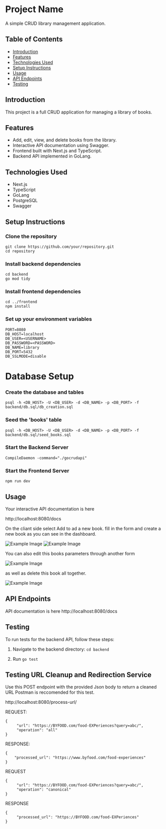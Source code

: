 # Project Name

A simple CRUD library management application.

## Table of Contents

- [Introduction](#introduction)
- [Features](#features)
- [Technologies Used](#technologies-used)
- [Setup Instructions](#setup-instructions)
- [Usage](#usage)
- [API Endpoints](#api-endpoints)
- [Testing](#testing)

## Introduction

This project is a full CRUD application for managing a library of books.

## Features

- Add, edit, view, and delete books from the library.
- Interactive API documentation using Swagger.
- Frontend built with Next.js and TypeScript.
- Backend API implemented in GoLang.

## Technologies Used

- Next.js
- TypeScript
- GoLang
- PostgreSQL
- Swagger

## Setup Instructions


### Clone the repository
```
git clone https://github.com/your/repository.git
cd repository
```

### Install backend dependencies
```
cd backend
go mod tidy
```
### Install frontend dependencies
```
cd ../frontend
npm install
```
### Set up your environment variables
```
PORT=8080
DB_HOST=localhost
DB_USER=<USERNAME>
DB_PASSWORD=<PASSWORD>
DB_NAME=library
DB_PORT=5432
DB_SSLMODE=disable
```
# Database Setup

### Create the database and tables
```psql -h <DB_HOST> -U <DB_USER> -d <DB_NAME> -p <DB_PORT> -f backend/db.sql/db_creation.sql```

### Seed the 'books' table
```psql -h <DB_HOST> -U <DB_USER> -d <DB_NAME> -p <DB_PORT> -f backend/db.sql/seed_books.sql```

### Start the Backend Server
```CompileDaemon -command="./gocrudapi"```

### Start the Frontend Server
```npm run dev```


## Usage

Your interactive API documentation is here 

http://localhost:8080/docs

On the cliant side select Add to ad a new book. fill in the form and create a new book as you can see in the dashboard.

![Example Image](images/Add.png)
![Example Image](images/Added.png)

You can also edit this books parameters through another form

![Example Image](images/edit.png)

as well as delete this book all together. 

![Example Image](images/delete.png)

## API Endpoints

API documentation is here
http://localhost:8080/docs

## Testing

To run tests for the backend API, follow these steps:

1. Navigate to the backend directory:
   ```cd backend```

2. Run
    ```go test```


## Testing URL Cleanup and Redirection Service
Use this POST endpoint with the provided Json body to return a cleaned URL
Postman is reccomended for this test.

http://localhost:8080/process-url/


REQUEST:
```
{
     "url": "https://BYFOOD.com/food-EXPeriences?query=abc/",
     "operation": "all"
}
```
RESPONSE:
```
{
    "processed_url": "https://www.byfood.com/food-experiences"
}
```

REQUEST
```
{
     "url": "https://BYFOOD.com/food-EXPeriences?query=abc/",
     "operation": "canonical"
}
```
RESPONSE
```
{
     "processed_url": "https://BYFOOD.com/food-EXPeriences"
}
```
